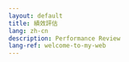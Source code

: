 ```yaml
---
layout: default
title: 績效評估
lang: zh-cn
description: Performance Review
lang-ref: welcome-to-my-web
---
```


